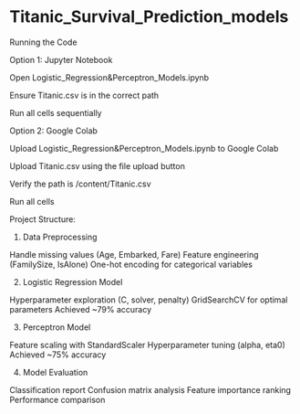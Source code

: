 # Titanic_Survival_Prediction_models
Running the Code

Option 1: Jupyter Notebook

Open Logistic_Regression&Perceptron_Models.ipynb

Ensure Titanic.csv is in the correct path

Run all cells sequentially


Option 2: Google Colab

Upload Logistic_Regression&Perceptron_Models.ipynb to Google Colab

Upload Titanic.csv using the file upload button

Verify the path is /content/Titanic.csv

Run all cells


Project Structure:

1. Data Preprocessing

Handle missing values (Age, Embarked, Fare)
Feature engineering (FamilySize, IsAlone)
One-hot encoding for categorical variables


2. Logistic Regression Model

Hyperparameter exploration (C, solver, penalty)
GridSearchCV for optimal parameters
Achieved ~79% accuracy


3. Perceptron Model

Feature scaling with StandardScaler
Hyperparameter tuning (alpha, eta0)
Achieved ~75% accuracy


4. Model Evaluation

Classification report
Confusion matrix analysis
Feature importance ranking
Performance comparison
